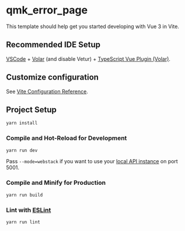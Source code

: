 # qmk_error_page

This template should help get you started developing with Vue 3 in Vite.

## Recommended IDE Setup

[VSCode](https://code.visualstudio.com/) + [Volar](https://marketplace.visualstudio.com/items?itemName=Vue.volar) (and disable Vetur) + [TypeScript Vue Plugin (Volar)](https://marketplace.visualstudio.com/items?itemName=Vue.vscode-typescript-vue-plugin).

## Customize configuration

See [Vite Configuration Reference](https://vitejs.dev/config/).

## Project Setup

```sh
yarn install
```

### Compile and Hot-Reload for Development

```sh
yarn run dev
```

Pass `--mode=webstack` if you want to use your [local API instance](https://github.com/qmk/qmk_web_stack) on port 5001.

### Compile and Minify for Production

```sh
yarn run build
```

### Lint with [ESLint](https://eslint.org/)

```sh
yarn run lint
```
